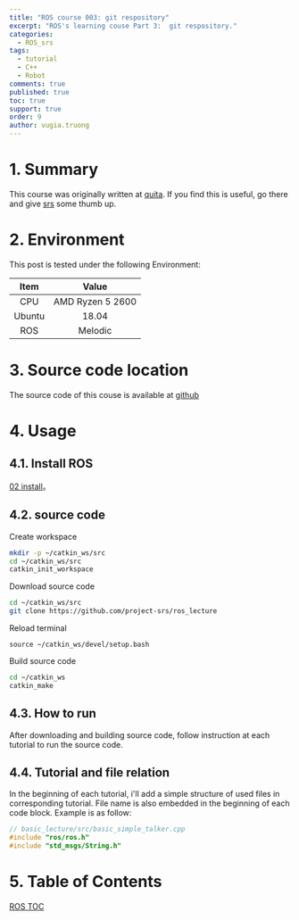 ```yaml
---
title: "ROS course 003: git respository"
excerpt: "ROS's learning couse Part 3:  git respository."
categories: 
  - ROS_srs
tags: 
  - tutorial
  - C++
  - Robot
comments: true
published: true
toc: true
support: true
order: 9
author: vugia.truong
---
```


# 1. Summary 

This course was originally written at [quita](https://qiita.com/srs/items/5f44440afea0eb616b4a). 
If you find this is useful, go there and give [srs](https://qiita.com/srs) some thumb up.

# 2. Environment

This post is tested under the following Environment:

| Item | Value |
|:-:|:-:|
| CPU | AMD Ryzen 5 2600 |
| Ubuntu | 18.04 |
| ROS | Melodic |

# 3. Source code location

The source code of this couse is available at [github](https://github.com/project-srs/ros_lecture)

# 4. Usage

## 4.1. Install ROS

[02 install](/ros_srs/002_install)。

## 4.2. source code

Create workspace

```bash
mkdir -p ~/catkin_ws/src
cd ~/catkin_ws/src
catkin_init_workspace
```

Download source code

```bash
cd ~/catkin_ws/src
git clone https://github.com/project-srs/ros_lecture
```

Reload terminal

```shell
source ~/catkin_ws/devel/setup.bash
```

Build source code

```bash
cd ~/catkin_ws
catkin_make
```

## 4.3. How to run

After downloading and building source code, follow 
instruction at each tutorial to run the source code.



## 4.4. Tutorial and file relation

In the beginning of each tutorial, i'll add a simple structure of used files in corresponding tutorial. 
File name is also embedded in the beginning of each code block.
Example is as follow: 

```c++
// basic_lecture/src/basic_simple_talker.cpp
#include "ros/ros.h"
#include "std_msgs/String.h"

```

# 5. Table of Contents

[ROS TOC](/ros_srs/000_TOC/)



